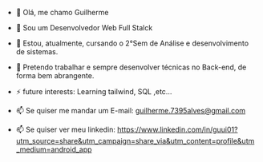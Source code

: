 - 👋 Olá, me chamo Guilherme 
- 👀 Sou um Desenvolvedor Web Full Stalck
- 🌱 Estou, atualmente, cursando o 2°Sem de Análise e desenvolvimento de sistemas.
- 💞️ Pretendo trabalhar e sempre desenvolver técnicas no Back-end, de forma bem abrangente.
- ⚡ future interests: Learning tailwind, SQL ,etc...

- 📫 Se quiser me mandar um E-mail: guilherme.7395alves@gmail.com
- 📫 Se quiser ver meu linkedin: https://www.linkedin.com/in/guui01?utm_source=share&utm_campaign=share_via&utm_content=profile&utm_medium=android_app
